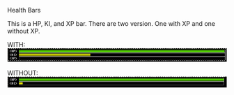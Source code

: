 Health Bars

This is a HP, KI, and XP bar. There are two version. One with XP and one without XP.

WITH:
![Health Bar With](hp_ki_xp.png)

WITHOUT:
![Health Bar Without](hp_ki.png)
